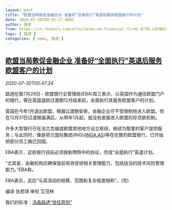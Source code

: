 ```yaml
---
layout: post
title: "欧盟当局敦促金融企业 准备好“全面执行”英退后服务欧盟客户的计划"
date: 2020-07-30T00:55:27.000Z
author: 路透
from: https://cn.reuters.com/article/eu-uk-financial-firms-0730-idCNKCS24V03A
tags: [ 路透 ]
categories: [ news, 路透 ]
---
```

<!--1596070527000-->
[欧盟当局敦促金融企业 准备好“全面执行”英退后服务欧盟客户的计划](https://cn.reuters.com/article/eu-uk-financial-firms-0730-idCNKCS24V03A)
------

<div>
<div><i>2020-07-30T00:47:34</i></div><div class="StandardArticleBody_body"><p>路透伦敦7月29日 - 欧盟银行业管理局(EBA)周三表示，以英国作为通往欧盟门户的银行，需在英国退欧过渡期12月结束前，全面执行其服务欧盟客户的计划。 </p><p>英国在今年1月退出欧盟，根据过渡期安排，金融企业可不受限制地进入欧盟。但在12月31日过渡期届满后，从明年1月起，就没有直接进入欧盟的存贷款机制。 </p><p>许多大型银行已在法兰克福或欧盟其他地方设立枢纽，继续为那里的客户提供服务；与此同时，像是荷兰国际集团(ING)(<span id="symbol_INGA.AS_0"><a href="//www.reuters.com/companies/INGA.AS">INGA.AS</a></span>)等在伦敦的欧盟银行，已开始把部分员工搬迁回国。 </p><p>EBA表示，这些银行目前必须按新牌照中的协议，完成“全面执行”英退计划。 </p><p>“尤其是，金融机构应确保提前有效安排相关管理能力，包括适当的技术风险管理能力。”EBA称。 </p><p>EBA表示，这应“与其活动的规模、范围和复杂程度相称”。(完) </p><div class="Attribution_container"><div class="Attribution_attribution"><p class="Attribution_content">编译 张若琪 审校 艾茂林 </p></div></div><div class="StandardArticleBody_trustBadgeContainer"><span class="StandardArticleBody_trustBadgeTitle">我们的标准：</span><span class="trustBadgeUrl"><a href="https://www.thomsonreuters.cn/content/dam/openweb/documents/pdf/china/brochures/about-us-1.pdf">汤森路透“信任原则”</a></span></div></div>
</div>
